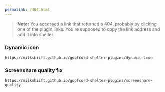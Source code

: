 ```yaml
---
permalink: /404.html
---
```

> **Note:** You accessed a link that returned a 404, probably by clicking one of the plugin links. You're supposed to copy the link address and add it into shelter.

### Dynamic icon
`https://milkshiift.github.io/goofcord-shelter-plugins/dynamic-icon`
### Screenshare quality fix
`https://milkshiift.github.io/goofcord-shelter-plugins/screenshare-quality`
